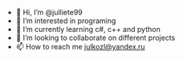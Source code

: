 - 👋 Hi, I’m @julliete99
- 👀 I’m interested in programing
- 🌱 I’m currently learning c#, c++ and python
- 💞️ I’m looking to collaborate on different projects
- 📫 How to reach me julkozl@yandex.ru

<!---
julliete99/julliete99 is a ✨ special ✨ repository because its `README.md` (this file) appears on your GitHub profile.
You can click the Preview link to take a look at your changes.
--->
